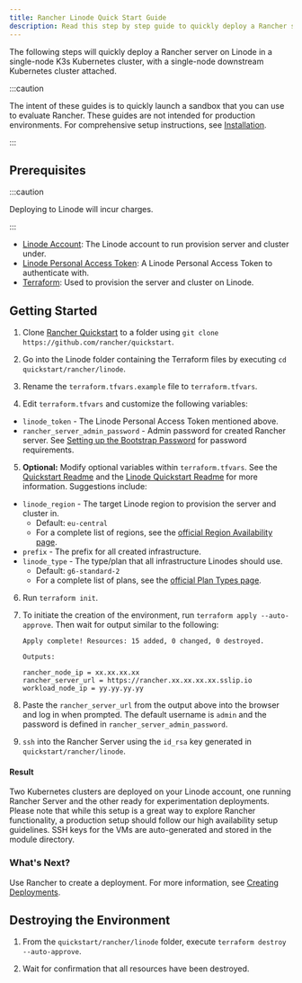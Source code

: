 ```yaml
---
title: Rancher Linode Quick Start Guide
description: Read this step by step guide to quickly deploy a Rancher server with a single-node downstream Kubernetes cluster attached.
---
```


<head>
  <link rel="canonical" href="https://ranchermanager.docs.rancher.com/getting-started/quick-start-guides/deploy-rancher-manager/linode"/>
</head>

The following steps will quickly deploy a Rancher server on Linode in a single-node K3s Kubernetes cluster, with a single-node downstream Kubernetes cluster attached.

:::caution

The intent of these guides is to quickly launch a sandbox that you can use to evaluate Rancher. These guides are not intended for production environments. For comprehensive setup instructions, see [Installation](../../installation-and-upgrade/installation-and-upgrade.md).

:::

## Prerequisites

:::caution

Deploying to Linode will incur charges.

:::

- [Linode Account](https://linode.com): The Linode account to run provision server and cluster under.
- [Linode Personal Access Token](https://www.linode.com/docs/products/tools/api/guides/manage-api-tokens/): A Linode Personal Access Token to authenticate with.
- [Terraform](https://www.terraform.io/downloads.html): Used to provision the server and cluster on Linode.


## Getting Started

1. Clone [Rancher Quickstart](https://github.com/rancher/quickstart) to a folder using `git clone https://github.com/rancher/quickstart`.

2. Go into the Linode folder containing the Terraform files by executing `cd quickstart/rancher/linode`.

3. Rename the `terraform.tfvars.example` file to `terraform.tfvars`.

4. Edit `terraform.tfvars` and customize the following variables:
  - `linode_token` - The Linode Personal Access Token mentioned above.
  - `rancher_server_admin_password` - Admin password for created Rancher server. See [Setting up the Bootstrap Password](../../installation-and-upgrade/resources/bootstrap-password.md#password-requirements) for password requirements.

5. **Optional:** Modify optional variables within `terraform.tfvars`.
   See the [Quickstart Readme](https://github.com/rancher/quickstart) and the [Linode Quickstart Readme](https://github.com/rancher/quickstart/tree/master/rancher/linode) for more information. Suggestions include:
  - `linode_region` - The target Linode region to provision the server and cluster in.
    - Default: `eu-central`
    - For a complete list of regions, see the [official Region Availability page](https://www.linode.com/global-infrastructure/availability/).
  - `prefix` - The prefix for all created infrastructure.
  - `linode_type` - The type/plan that all infrastructure Linodes should use.
    - Default: `g6-standard-2`
    - For a complete list of plans, see the [official Plan Types page](https://www.linode.com/docs/products/compute/compute-instances/plans/).

6. Run `terraform init`.

7. To initiate the creation of the environment, run `terraform apply --auto-approve`. Then wait for output similar to the following:

    ```
    Apply complete! Resources: 15 added, 0 changed, 0 destroyed.

    Outputs:

    rancher_node_ip = xx.xx.xx.xx
    rancher_server_url = https://rancher.xx.xx.xx.xx.sslip.io
    workload_node_ip = yy.yy.yy.yy
    ```

8. Paste the `rancher_server_url` from the output above into the browser and log in when prompted. The default username is `admin` and the password is defined in `rancher_server_admin_password`.
9. `ssh` into the Rancher Server using the `id_rsa` key generated in `quickstart/rancher/linode`.

#### Result

Two Kubernetes clusters are deployed on your Linode account, one running Rancher Server and the other ready for experimentation deployments. Please note that while this setup is a great way to explore Rancher functionality, a production setup should follow our high availability setup guidelines. SSH keys for the VMs are auto-generated and stored in the module directory.

### What's Next?

Use Rancher to create a deployment. For more information, see [Creating Deployments](../deploy-workloads/deploy-workloads.md).

## Destroying the Environment

1. From the `quickstart/rancher/linode` folder, execute `terraform destroy --auto-approve`.

2. Wait for confirmation that all resources have been destroyed.
